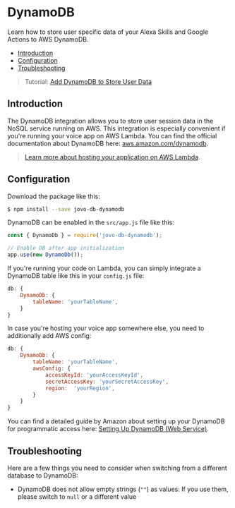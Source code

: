 # DynamoDB

Learn how to store user specific data of your Alexa Skills and Google Actions to AWS DynamoDB.

* [Introduction](#introduction)
* [Configuration](#configuration)
* [Troubleshooting](#troubleshooting)

> Tutorial: [Add DynamoDB to Store User Data](https://www.jovo.tech/tutorials/add-dynamodb-database)

## Introduction

The DynamoDB integration allows you to store user session data in the NoSQL service running on AWS. This integration is especially convenient if you're running your voice app on AWS Lambda. You can find the official documentation about DynamoDB here: [aws.amazon.com/dynamodb](https://aws.amazon.com/dynamodb/).

> [Learn more about hosting your application on AWS Lambda](../../configuration/hosting/aws-lambda.md '../hosting/aws-lambda').

## Configuration

Download the package like this:

```sh
$ npm install --save jovo-db-dynamodb
```

DynamoDB can be enabled in the `src/app.js` file like this:

```javascript
const { DynamoDb } = require('jovo-db-dynamodb');

// Enable DB after app initialization
app.use(new DynamoDb());
```

If you're running your code on Lambda, you can simply integrate a DynamoDB table like this in your `config.js` file:

```javascript
db: {
    DynamoDb: {
        tableName: 'yourTableName',
    }
}
```

In case you're hosting your voice app somewhere else, you need to additionally add AWS config:

```javascript
db: {
    DynamoDb: {
        tableName: 'yourTableName',
        awsConfig: {
            accessKeyId: 'yourAccessKeyId',
            secretAccessKey: 'yourSecretAccessKey', 
            region:  'yourRegion',
        }
    }
}
```

You can find a detailed guide by Amazon about setting up your DynamoDB for programmatic access here: [Setting Up DynamoDB (Web Service)](http://docs.aws.amazon.com/amazondynamodb/latest/developerguide/SettingUp.DynamoWebService.html).

## Troubleshooting

Here are a few things you need to consider when switching from a different database to DynamoDB:
* DynamoDB does not allow empty strings (`""`) as values: If you use them, please switch to `null` or a different value

<!--[metadata]: {"description": "Learn how to store user specific data of your Alexa Skills and Google Actions to AWS DynamoDB.",
"route": "databases/dynamodb" }-->
